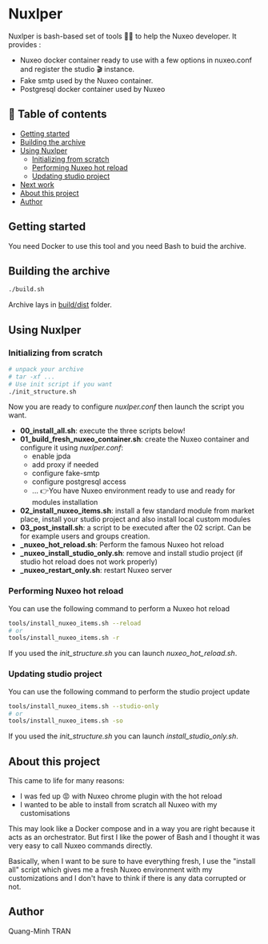 # Nuxlper
Nuxlper is bash-based set of tools 🔧🔨 to help the Nuxeo
developer.
It provides :
- Nuxeo docker container ready to use with a few
options in nuxeo.conf and register the studio 🎬 instance.
- Fake smtp used by the Nuxeo container.
- Postgresql docker container used by Nuxeo

## 📖 Table of contents
- [Getting started](#getting-started)
- [Building the archive](#building-the-archive)
- [Using Nuxlper](#using-nuxlper)
  - [Initializing from scratch](#initializing-from-scratch)
  - [Performing Nuxeo hot reload](#performing-nuxeo-hot-reload)
  - [Updating studio project](#updating-studio-project)
- [Next work](#next-work)
- [About this project](#about-this-project)
- [Author](#author)

## Getting started

You need Docker to use this tool and you need Bash to buid the archive.

## Building the archive

```bash
./build.sh
```
Archive lays in [build/dist](build/dist) folder.

## Using Nuxlper

### Initializing from scratch

```bash
# unpack your archive
# tar -xf ...
# Use init script if you want
./init_structure.sh
```

Now you are ready to configure _nuxlper.conf_ then launch the script you want.
- **00_install_all.sh**: execute the three scripts below! 
- **01_build_fresh_nuxeo_container.sh**: create the Nuxeo container and configure it using _nuxlper.conf_:
  - enable jpda
  - add proxy if needed
  - configure fake-smtp
  - configure postgresql access
  - ...
👉You have Nuxeo environment ready to use and ready for modules installation
- **02_install_nuxeo_items.sh**: install a few standard module from market place, install your studio project and also install local custom modules
- **03_post_install.sh**: a script to be executed after the 02 script. Can be for example users and groups creation.
- **_nuxeo_hot_reload.sh**: Perform the famous Nuxeo hot reload
- **_nuxeo_install_studio_only.sh**: remove and install studio project (if studio hot reload does not work properly)
- **_nuxeo_restart_only.sh**: restart Nuxeo server

### Performing Nuxeo hot reload
You can use the following command to perform a Nuxeo hot reload
```bash
tools/install_nuxeo_items.sh --reload
# or
tools/install_nuxeo_items.sh -r
```
If you used the _init_structure.sh_ you can launch _nuxeo_hot_reload.sh_. 

### Updating studio project
You can use the following command to perform the studio project update
```bash
tools/install_nuxeo_items.sh --studio-only
# or
tools/install_nuxeo_items.sh -so
```
If you used the _init_structure.sh_ you can launch _install_studio_only.sh_.

## About this project

This came to life for many reasons:
- I was fed up 😡 with Nuxeo chrome plugin with the hot reload
- I wanted to be able to install from scratch all Nuxeo with my customisations

This may look like a Docker compose and in a way you are right because it acts as an orchestrator. But first I like
the power of Bash and I thought it was very easy to call Nuxeo commands directly.

Basically, when I want to be sure to have everything fresh, I use the "install all" script which gives me a fresh Nuxeo
environment with my customizations and I don't have to think if there is any data corrupted or not.

## Author
Quang-Minh TRAN
